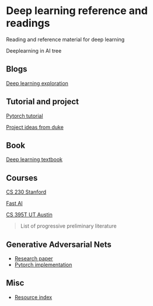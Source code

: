 # Deep learning reference and readings
Reading and reference material for deep learning

Deeplearning in AI tree 



## Blogs

[Deep learning exploration](http://christinemcleavey.com/)


## Tutorial and project

[Pytorch tutorial](https://pytorch.org/tutorials/beginner/deep_learning_60min_blitz.html)

[Project ideas from duke](https://github.com/inkawhich/intro-deep-learning)

## Book

[Deep learning textbook](http://www.deeplearningbook.org/)

## Courses 

[CS 230 Stanford](https://cs230.stanford.edu/lecture/)

[Fast AI](https://course.fast.ai/)

[CS 395T UT Austin](http://www.philkr.net/cs395t/)

> List of progressive preliminary literature 
 



## Generative Adversarial Nets

* [Research paper](https://papers.nips.cc/paper/5423-generative-adversarial-nets.pdf)
* [Pytorch implementation](https://pytorch.org/tutorials/beginner/dcgan_faces_tutorial.html)

## Misc 

* [Resource index](http://christinemcleavey.com/learning-about-deep-learning/) 
